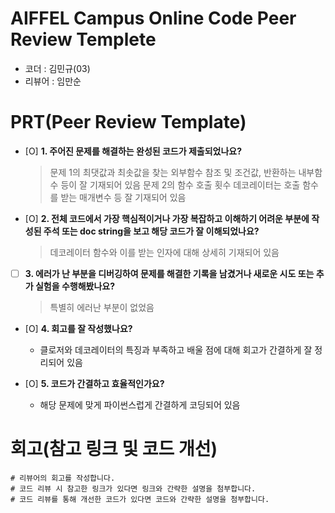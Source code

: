 # AIFFEL Campus Online Code Peer Review Templete
- 코더 : 김민규(03)
- 리뷰어 : 임만순


# PRT(Peer Review Template)
- [O]  **1. 주어진 문제를 해결하는 완성된 코드가 제출되었나요?**
    > 문제 1의 최댓값과 최솟값을 찾는 외부함수 참조 및 조건값, 반환하는 내부함수 등이 잘 기재되어 있음
    > 문제 2의 함수 호출 횟수 데코레이터는 호출 함수를 받는 매개변수 등 잘 기재되어 있음
    
- [O]  **2. 전체 코드에서 가장 핵심적이거나 가장 복잡하고 이해하기 어려운 부분에 작성된 
주석 또는 doc string을 보고 해당 코드가 잘 이해되었나요?**
    > 데코레이터 함수와 이를 받는 인자에 대해 상세히 기재되어 있음
        
- [ ]  **3. 에러가 난 부분을 디버깅하여 문제를 해결한 기록을 남겼거나
새로운 시도 또는 추가 실험을 수행해봤나요?**
    > 특별히 에러난 부분이 없었음
        
- [O]  **4. 회고를 잘 작성했나요?**
    - 클로저와 데코레이터의 특징과 부족하고 배울 점에 대해 회고가 간결하게 잘 정리되어 있음
        
- [O]  **5. 코드가 간결하고 효율적인가요?**
    - 해당 문제에 맞게 파이썬스럽게 간결하게 코딩되어 있음


# 회고(참고 링크 및 코드 개선)
```
# 리뷰어의 회고를 작성합니다.
# 코드 리뷰 시 참고한 링크가 있다면 링크와 간략한 설명을 첨부합니다.
# 코드 리뷰를 통해 개선한 코드가 있다면 코드와 간략한 설명을 첨부합니다.
```
